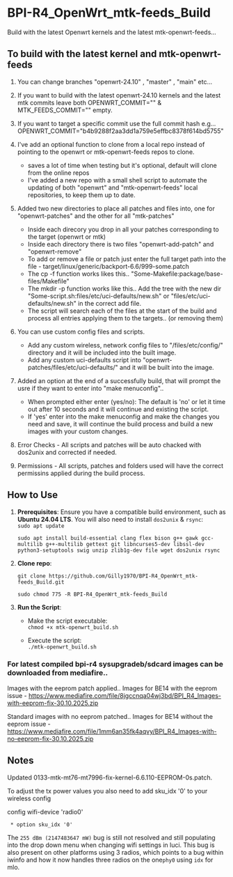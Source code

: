 # BPI-R4_OpenWrt_mtk-feeds_Build

Build with the latest Openwrt kernels and the latest mtk-openwrt-feeds...

## **To build with the latest kernel and mtk-openwrt-feeds**

1. You can change branches "openwrt-24.10" , "master" , "main" etc...

2. If you want to build with the latest openwrt-24.10 kernels and the latest mtk commits leave both OPENWRT_COMMIT="" & MTK_FEEDS_COMMIT="" empty.

3. If you want to target a specific commit use the full commit hash e.g... OPENWRT_COMMIT="b4b9288f2aa3dd1a759e5effbc8378f614bd5755"

4. I've add an optional function to clone from a local repo instead of pointing to the openwrt or mtk-openwrt-feeds repos to clone.
	 * saves a lot of time when testing but it's optional, default will clone from the online repos
	 * I've added a new repo with a small shell script to automate the updating of both "openwrt" and "mtk-openwrt-feeds" local repositories, to keep them up to date.

5. Added two new directories to place all patches and files into, one for "openwrt-patches" and the other for all "mtk-patches" 
	 * Inside each direcory you drop in all your patches corresponding to the target (openwrt or mtk)
	 * Inside each directory there is two files "openwrt-add-patch" and "openwrt-remove"
	 * To add or remove a file or patch just enter the full target path into the file - target/linux/generic/backport-6.6/999-some.patch
	 * The cp -f function works likes this.. "Some-Makefile:package/base-files/Makefile"
	 * The mkdir -p function works like this.. Add the tree with the new dir  "Some-script.sh:files/etc/uci-defaults/new.sh" or "files/etc/uci-defaults/new.sh" in the correct add file.
	 * The script will search each of the files at the start of the build and process all entries applying them to the targets.. (or removing them)
	 
6. You can use custom config files and scripts. 
	 * Add any custom wireless, network config files to "/files/etc/config/" directory and it will be included into the built image.
	 * Add any custom uci-defaults script into "openwrt-patches/files/etc/uci-defaults/" and it will be built into the image.

7. Added an option at the end of a successfully build, that will prompt the usre if they want to enter into "make menuconfig".. 
	 * When prompted either enter (yes/no): The default is 'no' or let it time out after 10 seconds and it will continue and existing the script.
	 * If 'yes' enter into the make menuconfig and make the changes you need and save, it will continue the build process and build a new images with your custom changes.

8. Error Checks - All scripts and patches will be auto chacked with dos2unix and corrected if needed. 

9. Permissions - All scripts, patches and folders used will have the correct permissins applied during the build process.

## **How to Use**

1. **Prerequisites**: Ensure you have a compatible build environment, such as **Ubuntu 24.04 LTS**. You will also need to install `dos2unix` & `rsync`:  
   `sudo apt update` 
   
   `sudo apt install build-essential clang flex bison g++ gawk gcc-multilib g++-multilib gettext git libncurses5-dev libssl-dev python3-setuptools swig unzip zlib1g-dev file wget dos2unix rsync`

2. **Clone repo**:

   `git clone https://github.com/Gilly1970/BPI-R4_OpenWrt_mtk-feeds_Build.git`
   
   `sudo chmod 775 -R BPI-R4_OpenWrt_mtk-feeds_Build`

3. **Run the Script**:  
   * Make the script executable:  
     `chmod +x mtk-openwrt_build.sh`
     
   * Execute the script:  
     `./mtk-openwrt_build.sh`
	 
### **For latest compiled bpi-r4 sysupgradeb/sdcard images can be downloaded from mediafire..**

Images with the eeprom patch applied..
Images for BE14 with the eeprom issue - https://www.mediafire.com/file/8jgccnqa04wj3bd/BPI_R4_Images-with-eeprom-fix-30.10.2025.zip

Standard images with no eeprom patched..
Images for BE14 without the eeprom issue - https://www.mediafire.com/file/1mm6an35fk4aqvy/BPI_R4_Images-with-no-eeprom-fix-30.10.2025.zip

## **Notes**

Updated 0133-mtk-mt76-mt7996-fix-kernel-6.6.110-EEPROM-0s.patch.

To adjust the tx power values you also need to add sku_idx '0' to your wireless config 

config wifi-device 'radio0'

	 * option sku_idx '0'

The `255 dBm (2147483647 mW)` bug is still not resolved and still populating into the drop down menu when changing wifi settings in luci. This bug is also present on other platforms using 3 radios, which points to a bug within iwinfo and how it now handles three radios on the one`phy0` using `idx` for mlo.

